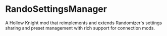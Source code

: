 ﻿# RandoSettingsManager

A Hollow Knight mod that reimplements and extends Randomizer's settings sharing and preset management with rich support for connection mods.
